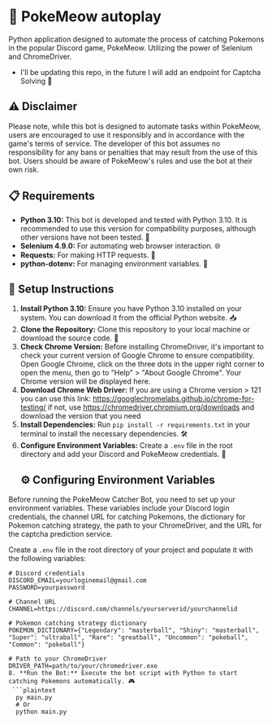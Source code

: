 # 🤖 PokeMeow autoplay

Python application designed to automate the process of catching Pokemons in the popular Discord game, PokeMeow. Utilizing the power of Selenium and ChromeDriver.
- I'll be updating this repo, in the future I will add an endpoint for Captcha Solving 🧩

## ⚠️ Disclaimer
Please note, while this bot is designed to automate tasks within PokeMeow, users are encouraged to use it responsibly and in accordance with the game's terms of service. The developer of this bot assumes no responsibility for any bans or penalties that may result from the use of this bot. Users should be aware of PokeMeow's rules and use the bot at their own risk.

## 📋 Requirements
- **Python 3.10:** This bot is developed and tested with Python 3.10. It is recommended to use this version for compatibility purposes, although other versions have not been tested. 🐍
- **Selenium 4.9.0:** For automating web browser interaction. 🌐
- **Requests:** For making HTTP requests. 📡
- **python-dotenv:** For managing environment variables. 🔑

## 🚀 Setup Instructions

1. **Install Python 3.10:** Ensure you have Python 3.10 installed on your system. You can download it from the official Python website. 📥
2. **Clone the Repository:** Clone this repository to your local machine or download the source code. 📂
3. **Check Chrome Version:** Before installing ChromeDriver, it's important to check your current version of Google Chrome to ensure compatibility. Open Google Chrome, click on the three dots in the upper right corner to open the menu, then go to "Help" > "About Google Chrome". Your Chrome version will be displayed here.
4. **Download Chrome Web Driver:** If you are using a Chrome version > 121 you can use this link: https://googlechromelabs.github.io/chrome-for-testing/ if not, use https://chromedriver.chromium.org/downloads and download the version that you need
5. **Install Dependencies:** Run `pip install -r requirements.txt` in your terminal to install the necessary dependencies. 🛠️
6. **Configure Environment Variables:** Create a `.env` file in the root directory and add your Discord and PokeMeow credentials. 📝
   ## ⚙️ Configuring Environment Variables

  Before running the PokeMeow Catcher Bot, you need to set up your environment variables. These variables include your Discord login credentials, the channel URL for catching Pokemons, the dictionary for Pokemon catching strategy, the path to your ChromeDriver, and the URL for the captcha prediction service.
  
  Create a `.env` file in the root directory of your project and populate it with the following variables:
  
  ```plaintext
  # Discord credentials
  DISCORD_EMAIL=yourloginemail@gmail.com
  PASSWORD=yourpassword
  
  # Channel URL
  CHANNEL=https://discord.com/channels/yourserverid/yourchannelid
  
  # Pokemon catching strategy dictionary
  POKEMON_DICTIONARY={"Legendary": "masterball", "Shiny": "masterball", "Super": "ultraball", "Rare": "greatball", "Uncommon": "pokeball", "Common": "pokeball"}
  
  # Path to your ChromeDriver
  DRIVER_PATH=path/to/your/chromedriver.exe
8. **Run the Bot:** Execute the bot script with Python to start catching Pokemons automatically. 🎮
   ```plaintext
    py main.py
    # Or
    python main.py


